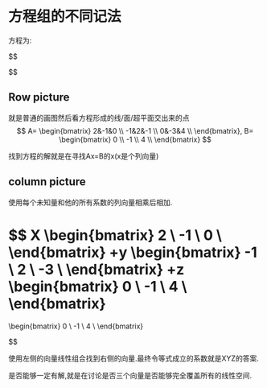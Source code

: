 
# 方程组的不同记法

方程为:

$$


$$

## Row picture

就是普通的画图然后看方程形成的线/面/超平面交出来的点
$$
A=
\begin{bmatrix}
 2&-1&0  \\
 -1&2&-1 \\ 
 0&-3&4 \\ 
 \end{bmatrix},
 B=
 \begin{bmatrix}
 0  \\
 -1 \\ 
 4 \\ 
 \end{bmatrix}
$$

找到方程的解就是在寻找Ax=B的x(x是个列向量)


## column picture

使用每个未知量和他的所有系数的列向量相乘后相加.

$$
X
\begin{bmatrix}
 2  \\
 -1 \\ 
 0 \\ 
 \end{bmatrix}
+y
\begin{bmatrix}
 -1  \\
 2 \\ 
 -3 \\ 
 \end{bmatrix}
+z
\begin{bmatrix}
 0  \\
 -1 \\ 
 4 \\ 
 \end{bmatrix}
=
\begin{bmatrix}
 0  \\
 -1 \\ 
 4 \\ 
 \end{bmatrix}

$$

使用左侧的向量线性组合找到右侧的向量.最终令等式成立的系数就是XYZ的答案.

是否能够一定有解,就是在讨论是否三个向量是否能够完全覆盖所有的线性空间.

